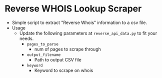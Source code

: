 # Reverse WHOIS Lookup Scraper
- Simple script to extract "Reverse Whois" information to a csv file.
- Usage
    - Update the following parameters at `reverse_api_data.py` to fit your needs.
        - `pages_to_parse`
            - num of pages to scrape through 
        - `output_filename`
            - Path to output CSV file
        - `keyword`
            - Keyword to scrape on whois
